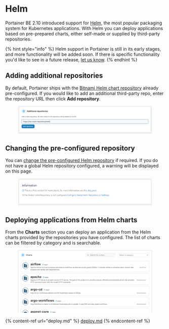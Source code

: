 # Helm

Portainer BE 2.10 introduced support for [Helm](https://helm.sh/), the most popular packaging system for Kubernetes applications. With Helm you can deploy applications based on pre-prepared charts, either self-made or supplied by third-party repositories.

{% hint style="info" %}
Helm support in Portainer is still in its early stages, and more functionality will be added soon. If there is specific functionality you'd like to see in a future release, [let us know](../../../contribute/contribute.md).
{% endhint %}

## Adding additional repositories

By default, Portainer ships with the [Bitnami Helm chart repository](https://bitnami.com/stacks/helm) already pre-configured. If you would like to add an additional third-party repo, enter the repository URL then click **Add repository**.

<figure><img src="../../../.gitbook/assets/2.15-kubernetes_helm_additional_repos.png" alt=""><figcaption></figcaption></figure>

## Changing the pre-configured repository

You can [change the pre-configured Helm repository](../../../admin/settings/#helm-repository) if required. If you do not have a global Helm repository configured, a warning will be displayed on this page.

<figure><img src="../../../.gitbook/assets/2.15-k8s-helm-info.png" alt=""><figcaption></figcaption></figure>

## Deploying applications from Helm charts

From the **Charts** section you can deploy an application from the Helm charts provided by the repositories you have configured. The list of charts can be filtered by category and is searchable.

<figure><img src="../../../.gitbook/assets/2.15-k8s-helm-charts.png" alt=""><figcaption></figcaption></figure>

{% content-ref url="deploy.md" %}
[deploy.md](deploy.md)
{% endcontent-ref %}
